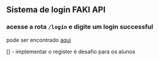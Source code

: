 ## Sistema de login FAKI API

### acesse a rota `/login` e digite um login successful

pode ser encontrado <a href="https://reqres.in" target="_blank">aqui </a>

[] - implementar o register é desafio para os alunos
